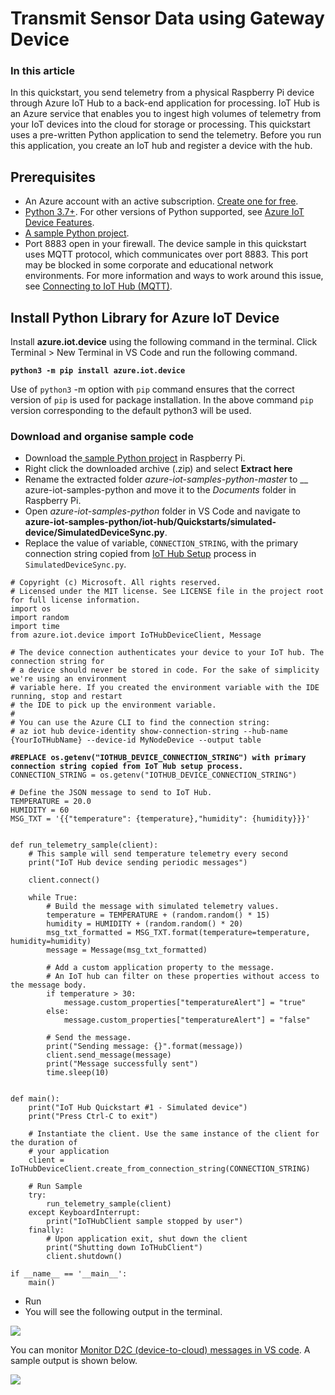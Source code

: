 # Transmit Sensor Data using Gateway Device

### In this article

In this quickstart, you send telemetry from a physical Raspberry Pi device through Azure IoT Hub to a back-end application for processing. IoT Hub is an Azure service that enables you to ingest high volumes of telemetry from your IoT devices into the cloud for storage or processing. This quickstart uses a pre-written Python application to send the telemetry. Before you run this application, you create an IoT hub and register a device with the hub.

## Prerequisites <a href="#prerequisites" id="prerequisites"></a>

* An Azure account with an active subscription. [Create one for free](https://azure.microsoft.com/free/?ref=microsoft.com\&utm\_source=microsoft.com\&utm\_medium=docs\&utm\_campaign=visualstudio).
* [Python 3.7+](https://www.python.org/downloads/). For other versions of Python supported, see [Azure IoT Device Features](https://github.com/Azure/azure-iot-sdk-python/tree/master/azure-iot-device#azure-iot-device-features).
* [A sample Python project](https://github.com/Azure-Samples/azure-iot-samples-python/archive/master.zip).
* Port 8883 open in your firewall. The device sample in this quickstart uses MQTT protocol, which communicates over port 8883. This port may be blocked in some corporate and educational network environments. For more information and ways to work around this issue, see [Connecting to IoT Hub (MQTT)](https://docs.microsoft.com/en-us/azure/iot-hub/iot-hub-mqtt-support#connecting-to-iot-hub).

## Install Python Library for Azure IoT Device

Install **azure.iot.device** using the following command in the terminal. Click Terminal > New Terminal in VS Code and run the following command.

<pre class="language-python"><code class="lang-python"><strong>python3 -m pip install azure.iot.device
</strong></code></pre>

Use of `python3` -m option with `pip` command ensures that the correct version of `pip` is used for package installation. In the above command `pip` version corresponding to the default python3 will be used.&#x20;

### Download and organise sample code

* Download the[ sample Python project](https://github.com/Azure-Samples/azure-iot-samples-python/archive/master.zip) in Raspberry Pi.&#x20;
* Right click the downloaded archive (.zip) and select **Extract here**
* Rename the extracted folder _azure-iot-samples-python-master_ to __ azure-iot-samples-python and move it to the _Documents_ folder in Raspberry Pi.
* Open _azure-iot-samples-python_ folder in VS Code and navigate to **azure-iot-samples-python/iot-hub/Quickstarts/simulated-device/SimulatedDeviceSync.py**.
* Replace the value of variable, `CONNECTION_STRING`, with the primary connection string copied from [IoT Hub Setup](setup-azure-iot-hub.md) process in `SimulatedDeviceSync.py`.

<pre class="language-python" data-overflow="wrap"><code class="lang-python"># Copyright (c) Microsoft. All rights reserved.
# Licensed under the MIT license. See LICENSE file in the project root for full license information.
import os
import random
import time
from azure.iot.device import IoTHubDeviceClient, Message

# The device connection authenticates your device to your IoT hub. The connection string for 
# a device should never be stored in code. For the sake of simplicity we're using an environment 
# variable here. If you created the environment variable with the IDE running, stop and restart 
# the IDE to pick up the environment variable.
#
# You can use the Azure CLI to find the connection string:
# az iot hub device-identity show-connection-string --hub-name {YourIoTHubName} --device-id MyNodeDevice --output table

<strong>#REPLACE os.getenv("IOTHUB_DEVICE_CONNECTION_STRING") with primary connection string copied from IoT Hub setup process.
</strong>CONNECTION_STRING = os.getenv("IOTHUB_DEVICE_CONNECTION_STRING")

# Define the JSON message to send to IoT Hub.
TEMPERATURE = 20.0
HUMIDITY = 60
MSG_TXT = '{{"temperature": {temperature},"humidity": {humidity}}}'


def run_telemetry_sample(client):
    # This sample will send temperature telemetry every second
    print("IoT Hub device sending periodic messages")

    client.connect()

    while True:
        # Build the message with simulated telemetry values.
        temperature = TEMPERATURE + (random.random() * 15)
        humidity = HUMIDITY + (random.random() * 20)
        msg_txt_formatted = MSG_TXT.format(temperature=temperature, humidity=humidity)
        message = Message(msg_txt_formatted)

        # Add a custom application property to the message.
        # An IoT hub can filter on these properties without access to the message body.
        if temperature > 30:
            message.custom_properties["temperatureAlert"] = "true"
        else:
            message.custom_properties["temperatureAlert"] = "false"

        # Send the message.
        print("Sending message: {}".format(message))
        client.send_message(message)
        print("Message successfully sent")
        time.sleep(10)


def main():
    print("IoT Hub Quickstart #1 - Simulated device")
    print("Press Ctrl-C to exit")

    # Instantiate the client. Use the same instance of the client for the duration of
    # your application
    client = IoTHubDeviceClient.create_from_connection_string(CONNECTION_STRING)

    # Run Sample
    try:
        run_telemetry_sample(client)
    except KeyboardInterrupt:
        print("IoTHubClient sample stopped by user")
    finally:
        # Upon application exit, shut down the client
        print("Shutting down IoTHubClient")
        client.shutdown()

if __name__ == '__main__':
    main()
</code></pre>

* Run&#x20;
* You will see the following output in the terminal.

![](../../.gitbook/assets/vncviewer\_EdhWaA1agd.png)

You can monitor [Monitor D2C (device-to-cloud) messages in VS code](monitor-d2c-messages-in-vs-code.md). A sample output is shown below.

![](../../.gitbook/assets/Code\_XyGoFDuwlg.png)
